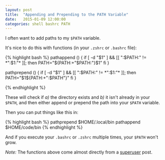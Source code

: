 ```yaml
---
layout: post
title:  "Appending and Prepending to the PATH Variable"
date:   2015-01-09 12:00:00
categories: shell bashrc PATH
---
```


I often want to add paths to my `$PATH` variable.

It's nice to do this with functions (in your `.zshrc` or `.bashrc` file):

{% highlight bash %}
pathappend () {
    if [ -d "$1" ] && [[ ":$PATH:" != *":$1:"* ]]; then
        PATH="${PATH:+"$PATH:"}$1"
    fi
}

pathprepend () {
    if [ -d "$1" ] && [[ ":$PATH:" != *":$1:"* ]]; then
        PATH="$1${PATH:+":$PATH"}"
    fi
}

{% endhighlight %}

These will check if *a)* the directory exists and *b)* it isn't already in your `$PATH`, and then either append or prepend the path into your `$PATH` variable.

Then you can put things like this in:

{% highlight bash %}
pathprepend $HOME/.local/bin
pathappend $HOME/code/bin
{% endhighlight %}

And if you execute your `.bashrc` or `.zshrc` multiple times, your `$PATH` won't grow.

*Note:* The functions above come almost directly from a [superuser](http://superuser.com/questions/39751/add-directory-to-path-if-its-not-already-there) post.